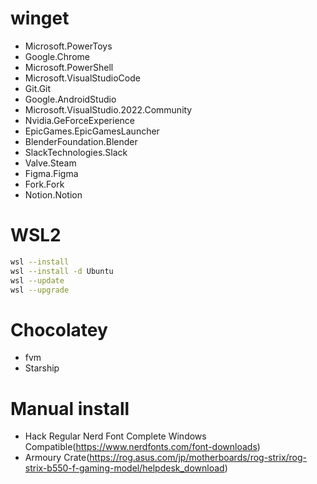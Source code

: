 # winget

- Microsoft.PowerToys
- Google.Chrome
- Microsoft.PowerShell
- Microsoft.VisualStudioCode
- Git.Git
- Google.AndroidStudio
- Microsoft.VisualStudio.2022.Community
- Nvidia.GeForceExperience
- EpicGames.EpicGamesLauncher
- BlenderFoundation.Blender
- SlackTechnologies.Slack
- Valve.Steam
- Figma.Figma
- Fork.Fork
- Notion.Notion

# WSL2

```sh
wsl --install
wsl --install -d Ubuntu
wsl --update
wsl --upgrade
```

# Chocolatey

- fvm
- Starship

# Manual install

- Hack Regular Nerd Font Complete Windows Compatible(https://www.nerdfonts.com/font-downloads)
- Armoury Crate(https://rog.asus.com/jp/motherboards/rog-strix/rog-strix-b550-f-gaming-model/helpdesk_download)